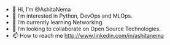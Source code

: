 - 👋 Hi, I’m @AshitaNema
- 👀 I’m interested in Python, DevOps and MLOps.
- 🌱 I’m currently learning Networking.
- 💞️ I’m looking to collaborate on Open Source Technologies.
- 📫 How to reach me http://www.linkedin.com/in/ashitanema

<!---
AshitaNema/AshitaNema is a ✨ special ✨ repository because its `README.md` (this file) appears on your GitHub profile.
You can click the Preview link to take a look at your changes.
--->
